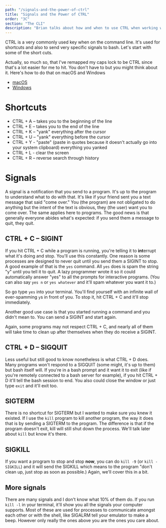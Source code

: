 ```yaml
---
path: "/signals-and-the-power-of-ctrl"
title: "Signals and the Power of CTRL"
order: "3C"
section: "The CLI"
description: "Brian talks about how and when to use CTRL when working with the command line: to send signals to bash and to accomplish shortcuts"
---
```


CTRL is a very commonly used key when on the command line. It's used for shortcuts and also to send very specific signals to bash. Let's start with some of the short cuts.

Actually, so much so, that I've remapped my caps lock to be CTRL since that's a lot easier for me to hit. You don't have to but you might think about it. Here's how to do that on macOS and Windows

- [macOS][mac]
- [Windows][win]

# Shortcuts

- CTRL + A – takes you to the beginning of the line
- CTRL + E – takes you to the end of the line
- CTRL + K – "yank" everything after the cursor
- CTRL + U – "yank" everything before the cursor
- CTRL + Y - "paste" (paste in quotes because it doesn't actually go into your system clipboard) everything you yanked
- CTRL + L - clear the screen
- CTRL + R – reverse search through history

# Signals

A signal is a notification that you send to a program. It's up to the program to understand what to do with that. It's like if your friend sent you a text message that said "come over." You (the program) are not obligated to do anything but the intent of the text is obvious, they (the user) want you to come over. The same applies here to programs. The good news is that generally everyone abides what's expected: if you send them a message to quit, they quit.

## CTRL + C – SIGINT

If you hit CTRL + C while a program is running, you're telling it to **int**errupt what it's doing and stop. You'll use this constantly. One reason is some processes are designed to never quit until you send them a SIGINT to stop. A good example of that is the `yes` command. All `yes` does is spam the string "y" until you tell it to quit. A lazy programmer wrote it so it could automatically answer "yes" to all the prompts for interactive programs. (You can also say `yes n` or `yes whatever` and it'll spam whatever you want it to.)

So go type `yes` into your terminal. You'll find yourself with an infinite wall of ever-spamming `y`s in front of you. To stop it, hit CTRL + C and it'll stop immediately.

Another good use case is that you started running a command and you didn't mean to. You can send a SIGINT and start again.

Again, some programs may not respect CTRL + C, and nearly all of them will take time to clean up after themselves when they do receive a SIGINT.

## CTRL + D – SIGQUIT

Less useful but still good to know nonetheless is what CTRL + D does. Many programs won't respond to a SIGQUIT (some might, it's up to them) but bash itself will. If you're in a bash prompt and it want it to exit (like if you're remotely connected to a bash server for example), if you hit CTRL + D it'll tell the bash session to end. You also could close the window or just type `exit` and it'll exit too.

## SIGTERM

There is no shortcut for SIGTERM but I wanted to make sure you knew it existed. If I use the `kill` program to kill another program, the way it does that is by sending a SIGTERM to the program. The difference is that if the program doesn't exit, kill will still shut down the process. We'll talk later about `kill` but know it's there.

## SIGKILL

If you want a program to stop and stop **now**, you can do `kill -9` (or `kill -SIGKILL`) and it will send the SIGKILL which means to the program "don't clean up, just stop as soon as possible.) Again, we'll cover this in a bit.

## More signals

There are many signals and I don't know what 10% of them do. If you run `kill -l` in your terminal, it'll show you all the signals your computer supports. Most of these are used for processes to communicate amongst each other or with the shell, like SIGALRM tell your emulator to make a beep. However only really the ones above you are the ones you care about.

[mac]: https://support.apple.com/guide/mac-help/change-the-behavior-of-the-modifier-keys-mchlp1011/mac
[win]: https://github.com/microsoft/PowerToys#keyboard-manager
